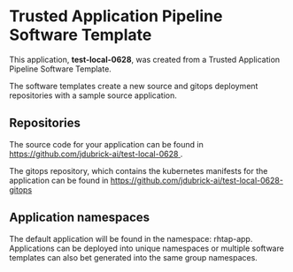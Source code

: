 # Trusted Application Pipeline Software Template

This application, **test-local-0628**, was created from a Trusted Application Pipeline Software Template.

The software templates create a new source and gitops deployment repositories with a sample source application. 

## Repositories

The source code for your application can be found in [https://github.com/jdubrick-ai/test-local-0628 ](https://github.com/jdubrick-ai/test-local-0628 ).
 
The gitops repository, which contains the kubernetes manifests for the application can be found in 
[https://github.com/jdubrick-ai/test-local-0628-gitops ](https://github.com/jdubrick-ai/test-local-0628-gitops ) 

## Application namespaces 

The default application will be found in the namespace: rhtap-app. Applications can be deployed into unique namespaces or multiple software templates can also bet generated into the same group namespaces.  
